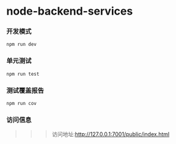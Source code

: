 # node-backend-services

### 开发模式

`npm run dev`

### 单元测试

`npm run test`

### 测试覆盖报告

`npm run cov`

### 访问信息

> > > 访问地址:http://127.0.0.1:7001/public/index.html
